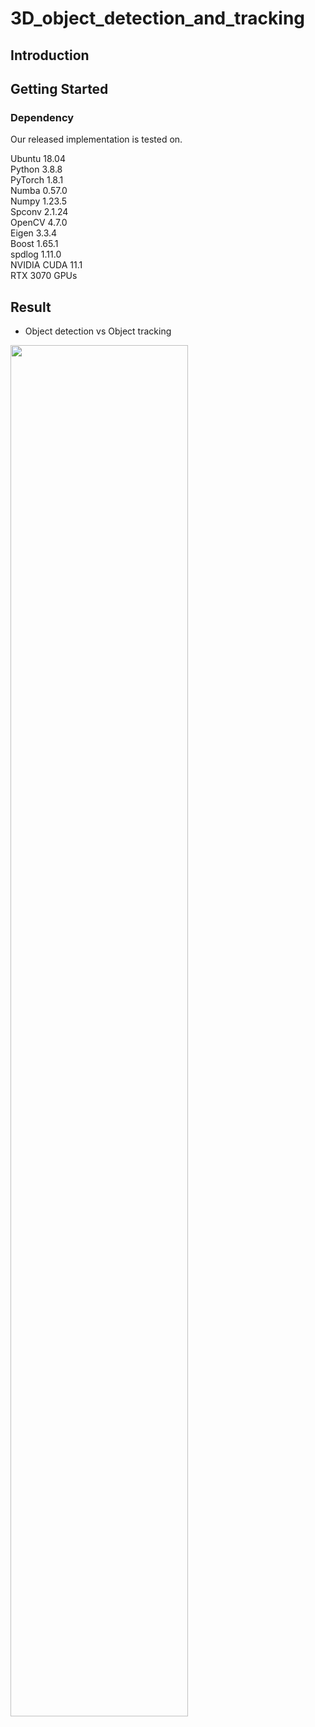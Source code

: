 # 3D_object_detection_and_tracking

## Introduction
  
## Getting Started
  
### Dependency
Our released implementation is tested on.  
  
Ubuntu 18.04  
Python 3.8.8  
PyTorch 1.8.1  
Numba 0.57.0  
Numpy 1.23.5  
Spconv 2.1.24  
OpenCV 4.7.0  
Eigen 3.3.4  
Boost 1.65.1  
spdlog 1.11.0  
NVIDIA CUDA 11.1  
RTX 3070 GPUs  

## Result
- Object detection vs Object tracking

<img src="https://user-images.githubusercontent.com/62413303/231679731-6cf2ea66-c051-4fe5-acd7-6c4ac18f1448.gif" width="75%" height="75%"/>
